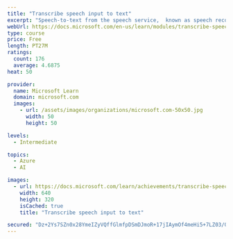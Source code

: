```yaml
---
title: "Transcribe speech input to text"
excerpt: "Speech-to-text from the speech service,  known as speech recognition, enables real time transcription of audio streams into text. Your applications, tools, or devices can consume, display, and take action on this text as command input."
webUrl: https://docs.microsoft.com/en-us/learn/modules/transcribe-speech-input-text/
type: course
price: Free
length: PT27M
ratings:
  count: 176
  average: 4.6875
heat: 50

provider:
  name: Microsoft Learn
  domain: microsoft.com
  images:
    - url: /assets/images/organizations/microsoft.com-50x50.jpg
      width: 50
      height: 50

levels:
  - Intermediate

topics:
  - Azure
  - AI

images:
  - url: https://docs.microsoft.com/learn/achievements/transcribe-speech-input-text-social.png
    width: 640
    height: 320
    isCached: true
    title: "Transcribe speech input to text"

secured: "Dz+2Ys7SZn0x28YmeIZyVQffGlmfpDSmDJmoR+17jIAymOf4meHi5+7LZ03/OAx1Mo6JMyDp6q1C/2LcLHHEGLQOUmkJdAQJsiXoWbTKHNn+/Y3PKXaqDoIHTpThKn1lb89W33tcAyTE4hpIH7Q38MStYRgZ0uHt7KAttR+S5zAT9JE53ib/WXhggKGvSNYL+bZS4DfhMOEUEMIGc7G/wXEZcpnQbEuyyKNPHy8bCJyaThRHK47zWIprULU1xSfvR8rPp8XGqI7iFyE5pasB5Ic3yrp/4Fm2h7k9AAl7YFmxq6o4WT9a1giWiLVl499OQ4bU2uiTgvWEdJcnA78KyiwfQNS4UGJkxDddbMR7slmn5yRauIx3eGYWxdNxJX+US53blWrqmkkk0an0xcdwjg==;uxPJ+FcaVytmuDnKBlkZBA=="
---
```


